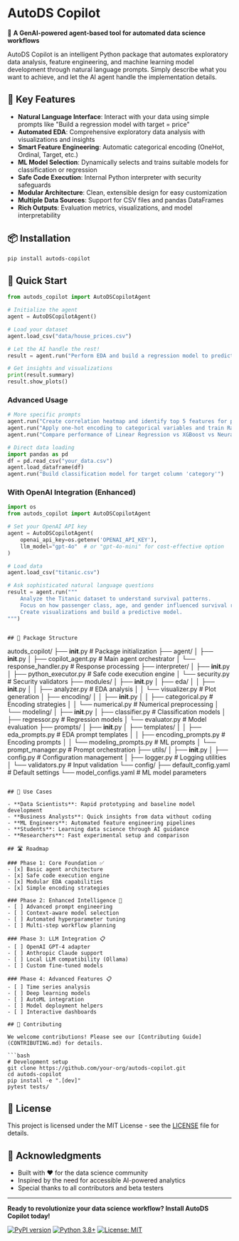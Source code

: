 # AutoDS Copilot

🤖 **A GenAI-powered agent-based tool for automated data science workflows**

AutoDS Copilot is an intelligent Python package that automates exploratory data analysis, feature engineering, and machine learning model development through natural language prompts. Simply describe what you want to achieve, and let the AI agent handle the implementation details.

## 🚀 Key Features

- **Natural Language Interface**: Interact with your data using simple prompts like "Build a regression model with target = price"
- **Automated EDA**: Comprehensive exploratory data analysis with visualizations and insights
- **Smart Feature Engineering**: Automatic categorical encoding (OneHot, Ordinal, Target, etc.)
- **ML Model Selection**: Dynamically selects and trains suitable models for classification or regression
- **Safe Code Execution**: Internal Python interpreter with security safeguards
- **Modular Architecture**: Clean, extensible design for easy customization
- **Multiple Data Sources**: Support for CSV files and pandas DataFrames
- **Rich Outputs**: Evaluation metrics, visualizations, and model interpretability

## 📦 Installation

```bash
pip install autods-copilot
```

## 🔧 Quick Start

```python
from autods_copilot import AutoDSCopilotAgent

# Initialize the agent
agent = AutoDSCopilotAgent()

# Load your dataset
agent.load_csv("data/house_prices.csv")

# Let the AI handle the rest!
result = agent.run("Perform EDA and build a regression model to predict house prices")

# Get insights and visualizations
print(result.summary)
result.show_plots()
```

### Advanced Usage

```python
# More specific prompts
agent.run("Create correlation heatmap and identify top 5 features for price prediction")
agent.run("Apply one-hot encoding to categorical variables and train Random Forest")
agent.run("Compare performance of Linear Regression vs XGBoost vs Neural Network")

# Direct data loading
import pandas as pd
df = pd.read_csv("your_data.csv")
agent.load_dataframe(df)
agent.run("Build classification model for target column 'category'")
```

### With OpenAI Integration (Enhanced)

```python
import os
from autods_copilot import AutoDSCopilotAgent

# Set your OpenAI API key
agent = AutoDSCopilotAgent(
    openai_api_key=os.getenv('OPENAI_API_KEY'),
    llm_model="gpt-4o"  # or "gpt-4o-mini" for cost-effective option
)

# Load data
agent.load_csv("titanic.csv")

# Ask sophisticated natural language questions
result = agent.run("""
    Analyze the Titanic dataset to understand survival patterns.
    Focus on how passenger class, age, and gender influenced survival rates.
    Create visualizations and build a predictive model.
""")
```
```

## 📁 Package Structure

```
autods_copilot/
├── __init__.py                 # Package initialization
├── agent/
│   ├── __init__.py
│   ├── copilot_agent.py       # Main agent orchestrator
│   └── response_handler.py    # Response processing
├── interpreter/
│   ├── __init__.py
│   ├── python_executor.py     # Safe code execution engine
│   └── security.py           # Security validators
├── modules/
│   ├── __init__.py
│   ├── eda/
│   │   ├── __init__.py
│   │   ├── analyzer.py        # EDA analysis
│   │   └── visualizer.py      # Plot generation
│   ├── encoding/
│   │   ├── __init__.py
│   │   ├── categorical.py     # Encoding strategies
│   │   └── numerical.py       # Numerical preprocessing
│   └── modeling/
│       ├── __init__.py
│       ├── classifier.py      # Classification models
│       ├── regressor.py       # Regression models
│       └── evaluator.py       # Model evaluation
├── prompts/
│   ├── __init__.py
│   ├── templates/
│   │   ├── eda_prompts.py     # EDA prompt templates
│   │   ├── encoding_prompts.py # Encoding prompts
│   │   └── modeling_prompts.py # ML prompts
│   └── prompt_manager.py      # Prompt orchestration
├── utils/
│   ├── __init__.py
│   ├── config.py              # Configuration management
│   ├── logger.py              # Logging utilities
│   └── validators.py          # Input validation
└── config/
    ├── default_config.yaml    # Default settings
    └── model_configs.yaml     # ML model parameters
```

## 🎯 Use Cases

- **Data Scientists**: Rapid prototyping and baseline model development
- **Business Analysts**: Quick insights from data without coding
- **ML Engineers**: Automated feature engineering pipelines
- **Students**: Learning data science through AI guidance
- **Researchers**: Fast experimental setup and comparison

## 🛣️ Roadmap

### Phase 1: Core Foundation ✅
- [x] Basic agent architecture
- [x] Safe code execution engine
- [x] Modular EDA capabilities
- [x] Simple encoding strategies

### Phase 2: Enhanced Intelligence 🚧
- [ ] Advanced prompt engineering
- [ ] Context-aware model selection
- [ ] Automated hyperparameter tuning
- [ ] Multi-step workflow planning

### Phase 3: LLM Integration 📋
- [ ] OpenAI GPT-4 adapter
- [ ] Anthropic Claude support
- [ ] Local LLM compatibility (Ollama)
- [ ] Custom fine-tuned models

### Phase 4: Advanced Features 📋
- [ ] Time series analysis
- [ ] Deep learning models
- [ ] AutoML integration
- [ ] Model deployment helpers
- [ ] Interactive dashboards

## 🤝 Contributing

We welcome contributions! Please see our [Contributing Guide](CONTRIBUTING.md) for details.

```bash
# Development setup
git clone https://github.com/your-org/autods-copilot.git
cd autods-copilot
pip install -e ".[dev]"
pytest tests/
```

## 📄 License

This project is licensed under the MIT License - see the [LICENSE](LICENSE) file for details.

## 🙏 Acknowledgments

- Built with ❤️ for the data science community
- Inspired by the need for accessible AI-powered analytics
- Special thanks to all contributors and beta testers

---

**Ready to revolutionize your data science workflow? Install AutoDS Copilot today!**

[![PyPI version](https://badge.fury.io/py/autods-copilot.svg)](https://badge.fury.io/py/autods-copilot)
[![Python 3.8+](https://img.shields.io/badge/python-3.8+-blue.svg)](https://www.python.org/downloads/)
[![License: MIT](https://img.shields.io/badge/License-MIT-yellow.svg)](https://opensource.org/licenses/MIT)
